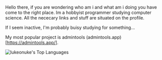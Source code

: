 <!--
**LukeOnuke/LukeOnuke** is a ✨ _special_ ✨ repository because its `README.md` (this file) appears on your GitHub profile.

<!-- Your github readme stats
You can use this api: https://github.com/anuraghazra/github-readme-stats
-->
Hello there, if you are wondering who am i and what am i doing you have come to the right place.
Im a hobbyist programmer studying computer science. All the nececary links and stuff are situated
on the profile.

If I seem inactive, I'm probably buisy studying for something...

My most popular project is admintools (admintools.app)[https://admintools.app/].

![lukeonuke's Top Languages](https://github-readme-stats.vercel.app/api/top-langs/?username=lukeonuke&theme=vue-dark&show_icons=true&hide_border=true&layout=compact)
